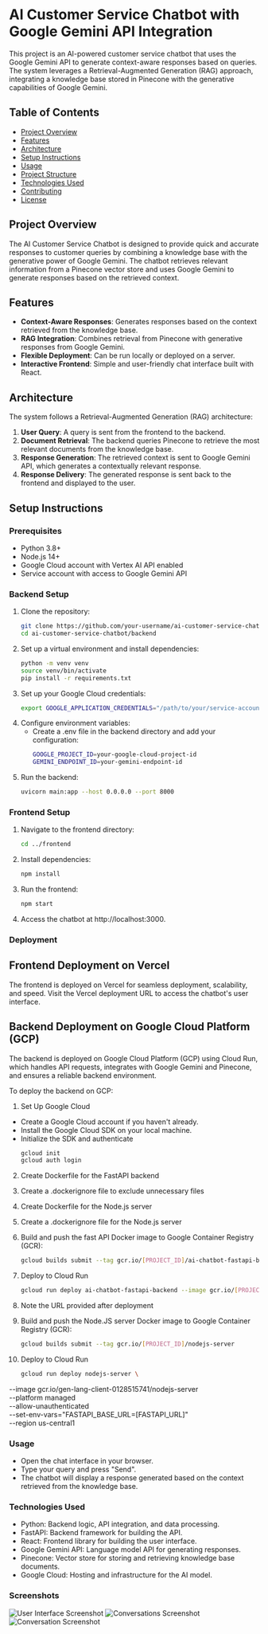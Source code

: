 # AI Customer Service Chatbot with Google Gemini API Integration

This project is an AI-powered customer service chatbot that uses the Google Gemini API to generate context-aware responses based on queries. The system leverages a Retrieval-Augmented Generation (RAG) approach, integrating a knowledge base stored in Pinecone with the generative capabilities of Google Gemini.

## Table of Contents

- [Project Overview](#project-overview)
- [Features](#features)
- [Architecture](#architecture)
- [Setup Instructions](#setup-instructions)
- [Usage](#usage)
- [Project Structure](#project-structure)
- [Technologies Used](#technologies-used)
- [Contributing](#contributing)
- [License](#license)

## Project Overview

The AI Customer Service Chatbot is designed to provide quick and accurate responses to customer queries by combining a knowledge base with the generative power of Google Gemini. The chatbot retrieves relevant information from a Pinecone vector store and uses Google Gemini to generate responses based on the retrieved context.

## Features

- **Context-Aware Responses**: Generates responses based on the context retrieved from the knowledge base.
- **RAG Integration**: Combines retrieval from Pinecone with generative responses from Google Gemini.
- **Flexible Deployment**: Can be run locally or deployed on a server.
- **Interactive Frontend**: Simple and user-friendly chat interface built with React.

## Architecture

The system follows a Retrieval-Augmented Generation (RAG) architecture:
1. **User Query**: A query is sent from the frontend to the backend.
2. **Document Retrieval**: The backend queries Pinecone to retrieve the most relevant documents from the knowledge base.
3. **Response Generation**: The retrieved context is sent to Google Gemini API, which generates a contextually relevant response.
4. **Response Delivery**: The generated response is sent back to the frontend and displayed to the user.

## Setup Instructions

### Prerequisites

- Python 3.8+
- Node.js 14+
- Google Cloud account with Vertex AI API enabled
- Service account with access to Google Gemini API

### Backend Setup

1. Clone the repository:
   ```bash
   git clone https://github.com/your-username/ai-customer-service-chatbot.git
   cd ai-customer-service-chatbot/backend

2. Set up a virtual environment and install dependencies:
    ```bash
    python -m venv venv
    source venv/bin/activate
    pip install -r requirements.txt

3. Set up your Google Cloud credentials:
    ```bash
    export GOOGLE_APPLICATION_CREDENTIALS="/path/to/your/service-account-key.json"

4. Configure environment variables:
    - Create a .env file in the backend directory and add your configuration:
        ```bash
        GOOGLE_PROJECT_ID=your-google-cloud-project-id
        GEMINI_ENDPOINT_ID=your-gemini-endpoint-id

5. Run the backend:
    ```bash
    uvicorn main:app --host 0.0.0.0 --port 8000

### Frontend Setup

1. Navigate to the frontend directory:
    ```bash
    cd ../frontend

2. Install dependencies:
    ```bash
    npm install

3. Run the frontend:
    ```bash
    npm start

4. Access the chatbot at http://localhost:3000.


### Deployment

## Frontend Deployment on Vercel
The frontend is deployed on Vercel for seamless deployment, scalability, and speed. Visit the Vercel deployment URL to access the chatbot's user interface.

## Backend Deployment on Google Cloud Platform (GCP)
The backend is deployed on Google Cloud Platform (GCP) using Cloud Run, which handles API requests, integrates with Google Gemini and Pinecone, and ensures a reliable backend environment.

To deploy the backend on GCP:

1. Set Up Google Cloud
- Create a Google Cloud account if you haven't already.
- Install the Google Cloud SDK on your local machine.
- Initialize the SDK and authenticate
    ```bash
    gcloud init
    gcloud auth login

2. Create Dockerfile for the FastAPI backend

3. Create a .dockerignore file to exclude unnecessary files

4. Create Dockerfile for the Node.js server

5. Create a .dockerignore file for the Node.js server

6. Build and push the fast API Docker image to Google Container Registry (GCR):
    ```bash
    gcloud builds submit --tag gcr.io/[PROJECT_ID]/ai-chatbot-fastapi-backend

7. Deploy to Cloud Run
    ```bash
    gcloud run deploy ai-chatbot-fastapi-backend --image gcr.io/[PROJECT_ID]/ai-chatbot-fastapi-backend --platform managed --allow-unauthenticated

8. Note the URL provided after deployment

10. Build and push the Node.JS server Docker image to Google Container Registry (GCR):
    ```bash
    gcloud builds submit --tag gcr.io/[PROJECT_ID]/nodejs-server

11. Deploy to Cloud Run
    ```bash
    gcloud run deploy nodejs-server \                                            
  --image gcr.io/gen-lang-client-0128515741/nodejs-server \
  --platform managed \
  --allow-unauthenticated \
  --set-env-vars="FASTAPI_BASE_URL=[FASTAPI_URL]" \
  --region us-central1

### Usage
- Open the chat interface in your browser.
- Type your query and press "Send".
- The chatbot will display a response generated based on the context retrieved from the knowledge base.

### Technologies Used
- Python: Backend logic, API integration, and data processing.
- FastAPI: Backend framework for building the API.
- React: Frontend library for building the user interface.
- Google Gemini API: Language model API for generating responses.
- Pinecone: Vector store for storing and retrieving knowledge base documents.
- Google Cloud: Hosting and infrastructure for the AI model.

### Screenshots

![User Interface Screenshot](https://github.com/Akshaypatil9714/AI-E-Commerce-Chatbot/blob/main/images/Screenshot%202024-09-02%20at%2012.07.31.png)
![Conversations Screenshot](https://github.com/Akshaypatil9714/AI-E-Commerce-Chatbot/blob/main/images/Screenshot%202024-09-02%20at%2012.07.45.png) 
![Conversation Screenshot](https://github.com/Akshaypatil9714/AI-E-Commerce-Chatbot/blob/main/images/Screenshot%202024-09-02%20at%2012.09.25.png)